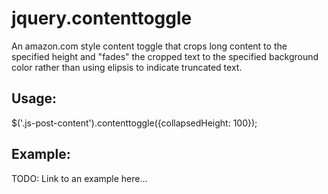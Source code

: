 jquery.contenttoggle
====================

An amazon.com style content toggle that crops long content to the specified 
height and "fades" the cropped text to the specified background color rather 
than using elipsis to indicate truncated text.

Usage:
------

  $('.js-post-content').contenttoggle({collapsedHeight: 100});

Example:
-------

  TODO: Link to an example here...
